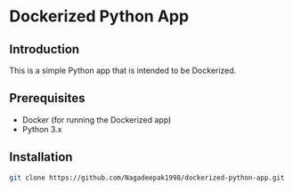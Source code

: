 # Dockerized Python App

## Introduction
This is a simple Python app that is intended to be Dockerized.

## Prerequisites
- Docker (for running the Dockerized app)
- Python 3.x

## Installation
```bash
git clone https://github.com/Nagadeepak1998/dockerized-python-app.git
